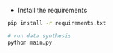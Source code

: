 * Install the requirements
```bash
pip install -r requirements.txt

# run data synthesis
python main.py
```